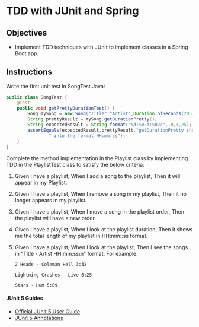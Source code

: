 # TDD with JUnit and Spring

## Objectives

* Implement TDD techniques with JUnit to implement classes in a Spring Boot app.

## Instructions

Write the first unit test in SongTest.Java:

```JAVA
public class SongTest {
    @Test
    public void getPrettyDurationTest() {
        Song mySong = new Song("Title","Artist",Duration.ofSeconds(205));
        String prettyResult = mySong.getDurationPretty();
        String expectedResult = String.format("%d:%02d:%02d", 0,3,25);
        assertEquals(expectedResult,prettyResult,"getDurationPretty should convert a song's duration in seconds" +
                " into the format HH:mm:ss");
    }
}
```

Complete the method implementation in the Playlist class by implementing TDD in the PlaylistTest class to satisfy the 
below criteria:

1.  Given I have a playlist, 
    When I add a song to the playlist, 
    Then it will appear in my Playlist.
2.  Given I have a playlist,
    When I remove a song in my playlist,
    Then it no longer appears in my playlist.
3.  Given I have a playlist,
    When I move a song in the playlist order,
    Then the playlist will have a new order.
4.  Given I have a playlist,
    When I look at the playlist duration,
    Then it shows me the total length of my playlist in HH:mm::ss format.
5.  Given I have a playlist,
    When I look at the playlist,
    Then I see the songs in "Title - Artist HH:mm:ss\n" format.
        For example:
        
        2 Heads - Coleman Hell 3:32
        
        Lightning Crashes - Live 5:25
        
        Stars - Hum 5:09

#### JUnit 5 Guides
* [Official JUnit 5 User Guide](https://junit.org/junit5/docs/current/user-guide/)
* [JUnit 5 Annotations](https://devqa.io/junit-5-annotations/)
